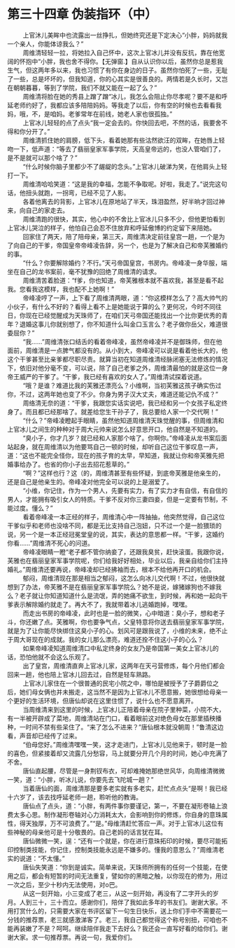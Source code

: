 <h1>第三十四章 伪装指环（中）</h1>
<div id="content">&nbsp&nbsp&nbsp&nbsp&nbsp&nbsp&nbsp&nbsp
 上官沐儿美眸中也流露出一丝挣扎，但她终究还是下定决心“小胖，妈妈就我一个亲人，你能体谅我么？”
 <br/>&nbsp&nbsp&nbsp&nbsp&nbsp&nbsp&nbsp&nbsp
 周维清轻轻一拉，将她拉入自己怀中，这次上官冰儿并没有反抗，靠在他宽阔的怀抱中“小胖，我也舍不得你。【无弹窗.】自从认识你以后，虽然你总是惹我生气，但这两年多以来，我也习惯了有你在身边的日子。虽然你怕死了一些，无耻了一些，总是坏坏的，但我知道，你的心其实是很善良的。两情若是久长时，又岂在朝朝暮暮，等到了学院，我们不就又能在一起了么？”
 <br/>&nbsp&nbsp&nbsp&nbsp&nbsp&nbsp&nbsp&nbsp
 周维清将脸在她的秀县上蹭了蹭“冰儿，我怎么会阻止你尽孝呢？要不是和呼延老师约好了，我都应该多陪陪妈妈。等我走了以后，你有空的时候也去看看我妈，哦，不，是咱妈。老爹常年在前线，她老人家也很孤独。”
 <br/>&nbsp&nbsp&nbsp&nbsp&nbsp&nbsp&nbsp&nbsp
 上官冰儿轻轻的点了点头“我一定会去的。你快回去吧，不然的话，我要舍不得和你分开了。”
 <br/>&nbsp&nbsp&nbsp&nbsp&nbsp&nbsp&nbsp&nbsp
 周维清抓住她的肩膀，低下头，看着她那有些沽然欲汪的双眸，在她唇上轻吻一下，低声道：“等去了翡丽皇家军事学院，天高皇帝远的，也没人管咱们了，是不是就可以那个啥了？”
 <br/>&nbsp&nbsp&nbsp&nbsp&nbsp&nbsp&nbsp&nbsp
 “什么时候你脑子里都少不了龌龊的念头。”上官冰儿破涕为笑，在他肩头上轻打一下。
 <br/>&nbsp&nbsp&nbsp&nbsp&nbsp&nbsp&nbsp&nbsp
 周维清哈哈笑道：“这是我的幸福，怎能不争取呢。好啦，我走了。”说完这句话，他扭头就跑，一拐弯，已经不见了人影。
 <br/>&nbsp&nbsp&nbsp&nbsp&nbsp&nbsp&nbsp&nbsp
 各着他离去的背影，上官冰儿在原地站了半天，珠泪盈然，好半晌才回过神来，向自己的家走去。
 <br/>&nbsp&nbsp&nbsp&nbsp&nbsp&nbsp&nbsp&nbsp
 周维清跑的很快，其实，他心中的不舍比上官冰儿只多不少，但他更怕看到上官冰儿哭泣的样子，他怕自己会忍不住放弃和呼延傲博的约定留下来陪她。
 <br/>&nbsp&nbsp&nbsp&nbsp&nbsp&nbsp&nbsp&nbsp
 回家住了两天，陪了陪母亲，第三天，周维清决定前往皇宫一趟，一个是为了向自己的干爹，帝国皇帝帝峰凌告辞，另一个，也是为了解决自己和帝芙雅婚约的事。
 <br/>&nbsp&nbsp&nbsp&nbsp&nbsp&nbsp&nbsp&nbsp
 “什么？你要解除婚约？不行。”天弓帝国皇宫，书房内。帝峰凌一身华服，端坐在自己的龙书案前，毫不犹豫的回绝了周维清的请求。
 <br/>&nbsp&nbsp&nbsp&nbsp&nbsp&nbsp&nbsp&nbsp
 周维清苦着脸道：“f爹，你也知道，帝芙雅根本就不喜欢我，甚至是看不起我。您看我这模样，我也配不上她啊！”
 <br/>&nbsp&nbsp&nbsp&nbsp&nbsp&nbsp&nbsp&nbsp
 帝峰凌哼了一声，上下看了周维清两眼，道：“你这模样怎么了？高大帅气的小伙子，有什么不好的？看得上看不上是她能说于算的么？更何况，今时不同往日，你现在已经觉醒成为天珠师了，在咱们天弓帝国还能找出一个比你更优秀的青年？退婚这事儿你就别想了，你不知道什么叫金口玉言么？老子做你岳父，难道很委屈你？”
 <br/>&nbsp&nbsp&nbsp&nbsp&nbsp&nbsp&nbsp&nbsp
 “我……”周维清张口结舌的看着帝峰凌，虽然帝峰凌并不是御珠师，但在他面前，周维清是一点脾气都没有的。从小到大，帝峰凌可以说是看着他长大的，他这个干爹甚至比亲爹都尽职尽责。就算当初在知道周维清经脉闭塞无法修炼的情况下，依旧对他分毫不变，可以说，除了自己老爹之外，周维清最怕的就是这位一身帝王威严的干爹了。“干爹，我已经有喜欢的女人了。”周维清试探着说道。
 <br/>&nbsp&nbsp&nbsp&nbsp&nbsp&nbsp&nbsp&nbsp
 “哦？是谁？难道比我的芙雅还漂亮么？小维啊，当初芙雅这孩子确实伤过你，不过，这两年她也变了不少。你身为男子汉大丈夫，难道还能记仇不成？”
 <br/>&nbsp&nbsp&nbsp&nbsp&nbsp&nbsp&nbsp&nbsp
 周络清无奈的道：“干爹，我跟您实话实说吧，我已经和另一个女孩子私定终身了。而且都已经那啥了。就差给您生干孙子了，我总要给人家一个交代啊！”
 <br/>&nbsp&nbsp&nbsp&nbsp&nbsp&nbsp&nbsp&nbsp
 “什么？”帝峰凌瞪起手眼睛，虽然他知道周维清天珠觉醒的事，但周维清和上官冰儿之间生的种种对于周大元帅来说怎么好意思开口，他自然是不知道的。
 <br/>&nbsp&nbsp&nbsp&nbsp&nbsp&nbsp&nbsp&nbsp
 “臭小子，你才几岁？就已经和人家那个啥了。你啊你。”帝峰凌从龙书案后面站起身，就在周维清以为他要骂自己一顿的时候，却听自己这位干爹叹息一声，道：“这也不能完全怪你，现在的孩子育的太早，早知道，我就让你和帝芙雅先把婚事给办了。也省的你小子出去招花惹草的。”
 <br/>&nbsp&nbsp&nbsp&nbsp&nbsp&nbsp&nbsp&nbsp
 “啊？”这样也行？这（的，周维清甚至有些怀疑，到底帝芙雅是他亲生的，还是自己是他亲生的。帝峰凌对他完全可以说的上是溺爱了。
 <br/>&nbsp&nbsp&nbsp&nbsp&nbsp&nbsp&nbsp&nbsp
 “小维，你记住，作为一个男人，先要有实力，有了实力才有自信，有自信的男人，才能拥有吸引女人的特质。干爹不反对你三妻四妾，但是一定要有节制，不能过度。懂么？”
 <br/>&nbsp&nbsp&nbsp&nbsp&nbsp&nbsp&nbsp&nbsp
 看着帝峰凌一本正经的样子，周维清心中一阵抽抽，他突然觉得，自己这位干爹似乎和老师也没啥不同，都是无比支持自己泡妞，只不过一个是一脸猥琐的说，另一个是一本正经冠冕堂皇的说，其实，表达的意思都一样。“干爹，这婚约你看……”周维清不死心的问道。
 <br/>&nbsp&nbsp&nbsp&nbsp&nbsp&nbsp&nbsp&nbsp
 帝峰凌眼睛一瞪“老子都不管你纳妾了，还跟我臭贫，赶快滚蛋。我跟你说，芙雅也在翡丽皇家军事学院呢，你们给我好好相处，毕业以后，我亲自给你们主持婚礼。”周维清还要再说，帝峰凌却已经拂袖而去，根本不给他再开口的机会。
 <br/>&nbsp&nbsp&nbsp&nbsp&nbsp&nbsp&nbsp&nbsp
 郁闷，周维清现在那是相当之郁闷，这怎么向冰儿交代啊！不过，他很快就想到了办法，帝芙雅不是在翡丽皇家军事学院么？她不是说，嫁猪嫁狗也不嫁我么？老子就让你知道知道什么是流氓，弄的她痛不欲生，到时候，再和她一起向干爹表示解除婚约就走了。再大不了，我就带着冰儿逃婚跑掉，嘿嘿。
 <br/>&nbsp&nbsp&nbsp&nbsp&nbsp&nbsp&nbsp&nbsp
 而走出书房的帝峰凌，此时也是一脸的微笑，心中暗道：臭小子，想和老子斗，你还嫩了点。芙雅啊，你也要争气点，父皇特意将你送去翡丽皇家军事学院，就是为了让你能尽快绑住这臭小子的心。划风可是跟我说了，小维的未来，绝不止于周大哥现在的成就。我的女儿那么漂亮，难道还拴不住这小子的心么？
 <br/>&nbsp&nbsp&nbsp&nbsp&nbsp&nbsp&nbsp&nbsp
 如果帝峰凌知道周维清口中私定终身的女友乃是帝国第一美女上官冰儿的话，恐怕他就不会这么乐观了。
 <br/>&nbsp&nbsp&nbsp&nbsp&nbsp&nbsp&nbsp&nbsp
 出了皇宫，周维清直奔上官冰儿家，这两年在天弓营修炼，每个月他们都会回来一趟，他也陪上官冰儿回去过，自然是轻车熟路。
 <br/>&nbsp&nbsp&nbsp&nbsp&nbsp&nbsp&nbsp&nbsp
 上官冰儿家住在一个很普通的民宅小院之中，哪怕是被授予了子爵爵位之后，她们母女俩也并未搬走，这当然不是因为上官冰儿不愿意搬，她很想给母亲一个更好的生活环境，但唐仙却说在这里住惯了，说什么也不愿意离开。
 <br/>&nbsp&nbsp&nbsp&nbsp&nbsp&nbsp&nbsp&nbsp
 当周维清来到这里的时候，上官冰儿正陪着母亲在院子里种菜，小院不大，有一半被开辟成了菜地，周维清站在门口，看着眼前这对绝色母女在那里插秧播种，一时间不禁有些呆住了。“来了怎么不进来？”唐仙根本就没朝周！”鲁清这边看，声音却已经传了过来。
 <br/>&nbsp&nbsp&nbsp&nbsp&nbsp&nbsp&nbsp&nbsp
 “伯母您好。”周维清嘿嘿一笑，这才走进门，上官冰儿见他来于，顿时是一脸的喜色，但紧接着却又流露几分愁容，马上就要分开几个月的时间，她心中充满了不舍。
 <br/>&nbsp&nbsp&nbsp&nbsp&nbsp&nbsp&nbsp&nbsp
 唐仙直起腰，尽管是一身荆钗布衣，可却难掩她那绝世风华，向周维清微微一笑，道：“小胖，听冰儿说，你要先去飞陀城一趟？”
 <br/>&nbsp&nbsp&nbsp&nbsp&nbsp&nbsp&nbsp&nbsp
 当着唐仙的面，周维清那是要多老实就有多老实，赶忙点点头“是啊！我已经十六岁了，该去找呼延老师一趟，聆听他的教诲。
 <br/>&nbsp&nbsp&nbsp&nbsp&nbsp&nbsp&nbsp&nbsp
 唐仙点了点头，道：“小胖，有两件事你要谨记，第一，不要在凝形卷轴上浪费太多心思。制作凝形卷轴对心力消耗太大，会影响到你的修炼，你自身的意珠属性，得天独厚，万不可浪费了。”“是。”母维清赶忙答应一声。对于上官冰儿这位有些神秘的母亲他可是十分敬畏的。自己老妈的话言犹在耳。
 <br/>&nbsp&nbsp&nbsp&nbsp&nbsp&nbsp&nbsp&nbsp
 唐仙微微一笑，逞：“还有一个就是，你在进行意珠拓印的时候，要尽可能拓印控制类技能，你记住，控制类技能永远是不嫌多的。懂我的意思么？”周维清老实的说道：“不太懂。”
 <br/>&nbsp&nbsp&nbsp&nbsp&nbsp&nbsp&nbsp&nbsp
 唐仙失笑道：“你到是诚实。简单来说，天珠师所拥有的任何一个技能，在使用之后，都会有短暂的时间无法重复，譬如你的黑暗之触，以你现在的修为，用过一次之后，至少十秒内无法使用，对o巴。
 <br/>&nbsp&nbsp&nbsp&nbsp&nbsp&nbsp&nbsp&nbsp
 从这一刻开始，小三变成了老三，从这一刻开始，再没有了二字开头的岁月。人到三十，三十而立。感谢你们，陪伴了我如此多年的书友们。谢谢大家。不用打赏什么的，只需要大家在书评区留下一句生日快乐，送上你们手中不需要花一分钱的推荐票，老三就感激涕客了。老三，我自己都觉得这个称号别扭，可咱也不能再装嫩了不是？呵呵。继续陪伴我走下去好么？我还会一直写好看的给你们。谢谢大家。求一句推荐票。再说一句，我爱你们。
 <br/>&nbsp&nbsp&nbsp&nbsp&nbsp&nbsp&nbsp&nbsp
 <br/>&nbsp&nbsp&nbsp&nbsp&nbsp&nbsp&nbsp&nbsp
</div>
